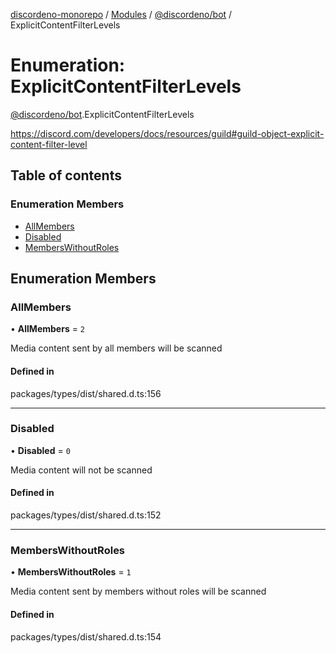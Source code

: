 [discordeno-monorepo](../README.md) / [Modules](../modules.md) / [@discordeno/bot](../modules/discordeno_bot.md) / ExplicitContentFilterLevels

# Enumeration: ExplicitContentFilterLevels

[@discordeno/bot](../modules/discordeno_bot.md).ExplicitContentFilterLevels

https://discord.com/developers/docs/resources/guild#guild-object-explicit-content-filter-level

## Table of contents

### Enumeration Members

- [AllMembers](discordeno_bot.ExplicitContentFilterLevels.md#allmembers)
- [Disabled](discordeno_bot.ExplicitContentFilterLevels.md#disabled)
- [MembersWithoutRoles](discordeno_bot.ExplicitContentFilterLevels.md#memberswithoutroles)

## Enumeration Members

### AllMembers

• **AllMembers** = `2`

Media content sent by all members will be scanned

#### Defined in

packages/types/dist/shared.d.ts:156

---

### Disabled

• **Disabled** = `0`

Media content will not be scanned

#### Defined in

packages/types/dist/shared.d.ts:152

---

### MembersWithoutRoles

• **MembersWithoutRoles** = `1`

Media content sent by members without roles will be scanned

#### Defined in

packages/types/dist/shared.d.ts:154
